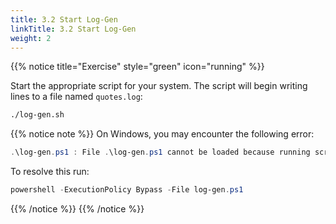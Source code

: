 ```yaml
---
title: 3.2 Start Log-Gen
linkTitle: 3.2 Start Log-Gen
weight: 2
---
```


{{% notice title="Exercise" style="green" icon="running" %}}

Start the appropriate script for your system. The script will begin writing lines to a file named `quotes.log`:

```sh
./log-gen.sh
```

{{% notice note %}}
On Windows, you may encounter the following error:

```ps1
.\log-gen.ps1 : File .\log-gen.ps1 cannot be loaded because running scripts is disabled on this system ...
```

To resolve this run:

```ps1
powershell -ExecutionPolicy Bypass -File log-gen.ps1
```

{{% /notice %}}
{{% /notice %}}
